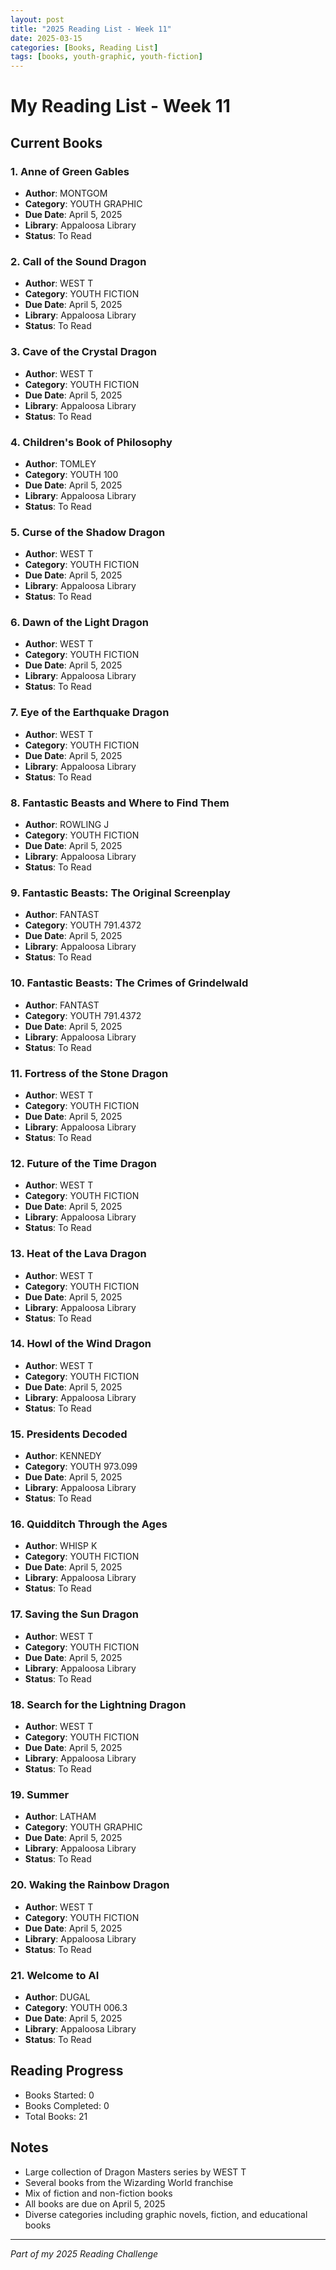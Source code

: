 ```yaml
---
layout: post
title: "2025 Reading List - Week 11"
date: 2025-03-15
categories: [Books, Reading List]
tags: [books, youth-graphic, youth-fiction]
---
```


# My Reading List - Week 11

## Current Books

### 1. Anne of Green Gables
- **Author**: MONTGOM
- **Category**: YOUTH GRAPHIC
- **Due Date**: April 5, 2025
- **Library**: Appaloosa Library
- **Status**: To Read

### 2. Call of the Sound Dragon
- **Author**: WEST T
- **Category**: YOUTH FICTION
- **Due Date**: April 5, 2025
- **Library**: Appaloosa Library
- **Status**: To Read

### 3. Cave of the Crystal Dragon
- **Author**: WEST T
- **Category**: YOUTH FICTION
- **Due Date**: April 5, 2025
- **Library**: Appaloosa Library
- **Status**: To Read

### 4. Children's Book of Philosophy
- **Author**: TOMLEY
- **Category**: YOUTH 100
- **Due Date**: April 5, 2025
- **Library**: Appaloosa Library
- **Status**: To Read

### 5. Curse of the Shadow Dragon
- **Author**: WEST T
- **Category**: YOUTH FICTION
- **Due Date**: April 5, 2025
- **Library**: Appaloosa Library
- **Status**: To Read

### 6. Dawn of the Light Dragon
- **Author**: WEST T
- **Category**: YOUTH FICTION
- **Due Date**: April 5, 2025
- **Library**: Appaloosa Library
- **Status**: To Read

### 7. Eye of the Earthquake Dragon
- **Author**: WEST T
- **Category**: YOUTH FICTION
- **Due Date**: April 5, 2025
- **Library**: Appaloosa Library
- **Status**: To Read

### 8. Fantastic Beasts and Where to Find Them
- **Author**: ROWLING J
- **Category**: YOUTH FICTION
- **Due Date**: April 5, 2025
- **Library**: Appaloosa Library
- **Status**: To Read

### 9. Fantastic Beasts: The Original Screenplay
- **Author**: FANTAST
- **Category**: YOUTH 791.4372
- **Due Date**: April 5, 2025
- **Library**: Appaloosa Library
- **Status**: To Read

### 10. Fantastic Beasts: The Crimes of Grindelwald
- **Author**: FANTAST
- **Category**: YOUTH 791.4372
- **Due Date**: April 5, 2025
- **Library**: Appaloosa Library
- **Status**: To Read

### 11. Fortress of the Stone Dragon
- **Author**: WEST T
- **Category**: YOUTH FICTION
- **Due Date**: April 5, 2025
- **Library**: Appaloosa Library
- **Status**: To Read

### 12. Future of the Time Dragon
- **Author**: WEST T
- **Category**: YOUTH FICTION
- **Due Date**: April 5, 2025
- **Library**: Appaloosa Library
- **Status**: To Read

### 13. Heat of the Lava Dragon
- **Author**: WEST T
- **Category**: YOUTH FICTION
- **Due Date**: April 5, 2025
- **Library**: Appaloosa Library
- **Status**: To Read

### 14. Howl of the Wind Dragon
- **Author**: WEST T
- **Category**: YOUTH FICTION
- **Due Date**: April 5, 2025
- **Library**: Appaloosa Library
- **Status**: To Read

### 15. Presidents Decoded
- **Author**: KENNEDY
- **Category**: YOUTH 973.099
- **Due Date**: April 5, 2025
- **Library**: Appaloosa Library
- **Status**: To Read

### 16. Quidditch Through the Ages
- **Author**: WHISP K
- **Category**: YOUTH FICTION
- **Due Date**: April 5, 2025
- **Library**: Appaloosa Library
- **Status**: To Read

### 17. Saving the Sun Dragon
- **Author**: WEST T
- **Category**: YOUTH FICTION
- **Due Date**: April 5, 2025
- **Library**: Appaloosa Library
- **Status**: To Read

### 18. Search for the Lightning Dragon
- **Author**: WEST T
- **Category**: YOUTH FICTION
- **Due Date**: April 5, 2025
- **Library**: Appaloosa Library
- **Status**: To Read

### 19. Summer
- **Author**: LATHAM
- **Category**: YOUTH GRAPHIC
- **Due Date**: April 5, 2025
- **Library**: Appaloosa Library
- **Status**: To Read

### 20. Waking the Rainbow Dragon
- **Author**: WEST T
- **Category**: YOUTH FICTION
- **Due Date**: April 5, 2025
- **Library**: Appaloosa Library
- **Status**: To Read

### 21. Welcome to AI
- **Author**: DUGAL
- **Category**: YOUTH 006.3
- **Due Date**: April 5, 2025
- **Library**: Appaloosa Library
- **Status**: To Read

## Reading Progress
- Books Started: 0
- Books Completed: 0
- Total Books: 21

## Notes
- Large collection of Dragon Masters series by WEST T
- Several books from the Wizarding World franchise
- Mix of fiction and non-fiction books
- All books are due on April 5, 2025
- Diverse categories including graphic novels, fiction, and educational books

---
*Part of my 2025 Reading Challenge*